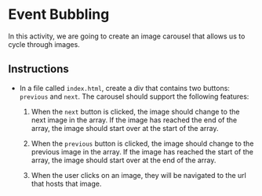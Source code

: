# Event Bubbling

In this activity, we are going to create an image carousel that allows us to cycle through images. 

## Instructions

* In a file called `index.html`, create a div that contains two buttons: `previous` and `next`. The carousel should support the following features: 

  1. When the `next` button is clicked, the image should change to the next image in the array. If the image has reached the end of the array, the image should start over at the start of the array.

  2. When the `previous` button is clicked, the image should change to the previous image in the array. If the image has reached the start of the array, the image should start over at the end of the array.

  3. When the user clicks on an image, they will be navigated to the url that hosts that image.
